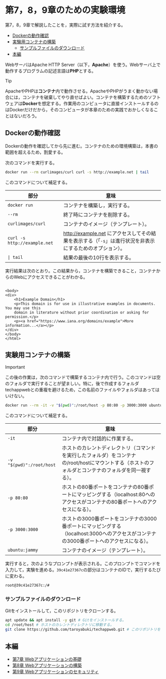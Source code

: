 # 第7，8，9章のための実験環境

第7，8，9章で解説したことを，実際に試す方法を紹介する。

<!-- vscode-markdown-toc -->
* [Dockerの動作確認](#Docker)
* [実験用コンテナの構築](#)
	* [サンプルファイルのダウンロード](#-1)
* [本編](#-1)

<!-- vscode-markdown-toc-config
	numbering=false
	autoSave=true
	/vscode-markdown-toc-config -->
<!-- /vscode-markdown-toc -->

WebサーバはApache HTTP Server（以下，**Apache**）を使う。Webサーバ上で動作するプログラムの記述言語は**PHP**とする。

> [!TIP]
> ApacheやPHPは**コンテナ**内で動作させる。ApacheやPHPがうまく動かない場合には，コンテナを破棄してやり直せばよい。コンテナを構築するためのソフトウェアは**Docker**を想定する。作業用のコンピュータに直接インストールするのはDockerだけだから，そのコンピュータが本章のための実践でおかしくなることはないだろう。

## <a name='Docker'></a>Dockerの動作確認

Dockerの動作を確認してから先に進む。コンテナのための環境構築は，本書の範囲を超えるため，割愛する。

次のコマンドを実行する。

```bash
docker run --rm curlimages/curl curl -s http://example.net | tail
```

このコマンドについて補足する。

部分|意味
--|--
`docker run`|コンテナを構築し，実行する。
`--rm`|終了時にコンテナを削除する。
`curlimages/curl`|コンテナのイメージ（テンプレート）。
`curl -s http://example.net`|http://example.net にアクセスしてその結果を表示する（「`-s`」は進行状況を非表示にするためのオプション）。
`\| tail`|結果の最後の10行を表示する。

実行結果は次のとおり。この結果から，コンテナを構築できること，コンテナからのWebにアクセスできることがわかる。

```

<body>
<div>
    <h1>Example Domain</h1>
    <p>This domain is for use in illustrative examples in documents. You may use this
    domain in literature without prior coordination or asking for permission.</p>
    <p><a href="https://www.iana.org/domains/example">More information...</a></p>
</div>
</body>
</html>
```

## <a name=''></a>実験用コンテナの構築

> [!IMPORTANT]
> この後の作業は，次のコマンドで構築するコンテナ内で行う。このコマンドは空のフォルダで実行することが望ましい。特に，後で作成するフォルダtechappwebとの重複を避けるため，この名前のファイルやフォルダはあってはいけない。

```bash
docker run --rm -it -v "$(pwd)":/root/host -p 80:80 -p 3000:3000 ubuntu:jammy
```

このコマンドについて補足する。

部分|意味
--|--
`-it`|コンテナ内で対話的に作業する。
`-v "$(pwd)":/root/host`|ホストのカレントディレクトリ（コマンドを実行したフォルダ）をコンテナの/root/hostにマウントする（ホストのフォルダとコンテナのフォルダを同一視する）。
`-p 80:80`|ホストの80番ポートをコンテナの80番ポートにマッピングする（localhost:80へのアクセスがコンテナの80番ポートへのアクセスになる）。
`-p 3000:3000`|ホストの3000番ポートをコンテナの3000番ポートにマッピングする（localhost:3000へのアクセスがコンテナの3000番ポートへのアクセスになる）。
`ubuntu:jammy`|コンテナのイメージ（テンプレート）。

実行すると，次のようなプロンプトが表示される。このプロンプトでコマンドを入力して，実験を進める。`39c41e27367c`の部分はコンテナのIDで，実行するたびに変わる。

```bash
root@39c41e27367c:/#
```

### <a name='-1'></a>サンプルファイルのダウンロード

Gitをインストールして，このリポジトリをクローンする。

```bash
apt update && apt install -y git # Gitをインストールする。
cd /root/host # ホストのカレントディレクトリに移動する。
git clone https://github.com/taroyabuki/techappweb.git # このリポジトリをクローンする。
```

## <a name='-1'></a>本編

- [第7章 Webアプリケーションの基礎](07.md)
- [第8章 Webアプリケーションの構築](08.md)
- [第9章 Webアプリケーションのセキュリティ](09.md)
